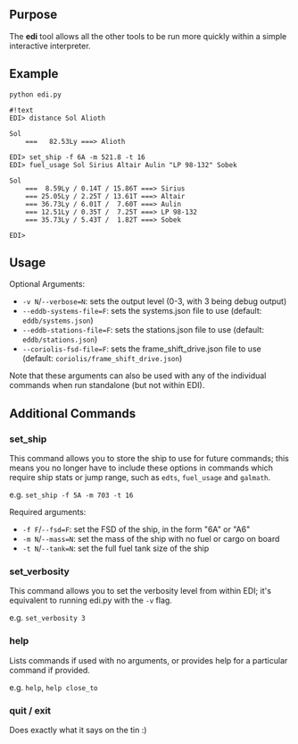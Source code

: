 ## Purpose ##
The **edi** tool allows all the other tools to be run more quickly within a simple interactive interpreter.

## Example ##
`python edi.py`

```
#!text
EDI> distance Sol Alioth

Sol
    ===   82.53Ly ===> Alioth

EDI> set_ship -f 6A -m 521.8 -t 16
EDI> fuel_usage Sol Sirius Altair Aulin "LP 98-132" Sobek

Sol
    ===  8.59Ly / 0.14T / 15.86T ===> Sirius
    === 25.05Ly / 2.25T / 13.61T ===> Altair
    === 36.73Ly / 6.01T /  7.60T ===> Aulin
    === 12.51Ly / 0.35T /  7.25T ===> LP 98-132
    === 35.73Ly / 5.43T /  1.82T ===> Sobek

EDI> 
```

## Usage ##

Optional Arguments:

* `-v N`/`--verbose=N`: sets the output level (0-3, with 3 being debug output)
* `--eddb-systems-file=F`: sets the systems.json file to use (default: `eddb/systems.json`)
* `--eddb-stations-file=F`: sets the stations.json file to use (default: `eddb/stations.json`)
* `--coriolis-fsd-file=F`: sets the frame_shift_drive.json file to use (default: `coriolis/frame_shift_drive.json`)

Note that these arguments can also be used with any of the individual commands when run standalone (but not within EDI).

## Additional Commands ##

### set_ship ###
This command allows you to store the ship to use for future commands; this means you no longer have to include these options in commands which require ship stats or jump range, such as `edts`, `fuel_usage` and `galmath`.

e.g. `set_ship -f 5A -m 703 -t 16`

Required arguments:

* `-f F`/`--fsd=F`: set the FSD of the ship, in the form "6A" or "A6"
* `-m N`/`--mass=N`: set the mass of the ship with no fuel or cargo on board
* `-t N`/`--tank=N`: set the full fuel tank size of the ship

### set_verbosity ###
This command allows you to set the verbosity level from within EDI; it's equivalent to running edi.py with the `-v` flag.

e.g. `set_verbosity 3`

### help ###
Lists commands if used with no arguments, or provides help for a particular command if provided.

e.g. `help`, `help close_to`

### quit / exit ###
Does exactly what it says on the tin :)